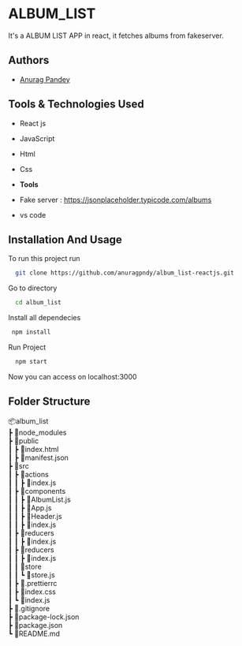 # ALBUM_LIST

It's a ALBUM LIST APP in react, it fetches albums from fakeserver.

## Authors

- [Anurag Pandey](https://github.com/anuragpndy)

## Tools & Technologies Used

- React js
- JavaScript
- Html
- Css

- **Tools**
- Fake server : https://jsonplaceholder.typicode.com/albums
- vs code

## Installation And Usage

To run this project run

```bash
  git clone https://github.com/anuragpndy/album_list-reactjs.git
```

Go to directory

```bash
  cd album_list
```

Install all dependecies

```bash
 npm install
```

Run Project

```bash
  npm start
```

Now you can access on localhost:3000

## Folder Structure

📦album_list  
┣ 📂node_modules  
┣ 📂public  
┃ ┣ 📜index.html  
┃ ┣ 📜manifest.json  
┣ 📂src  
┃ ┣ 📂actions  
┃ ┃ ┣ 📜index.js  
┃ ┣ 📂components  
┃ ┃ ┣ 📜AlbumList.js  
┃ ┃ ┣ 📜App.js  
┃ ┃ ┣ 📜Header.js  
┃ ┃ ┣ 📜index.js  
┃ ┣ 📂reducers  
┃ ┃ ┣ 📜index.js  
┃ ┣ 📂reducers  
┃ ┃ ┣ 📜index.js  
┃ ┃ 📂store  
┃ ┃ ┗ 📜store.js  
┃ ┣ 📜.prettierrc  
┃ ┣ 📜index.css  
┃ ┗ 📜index.js  
┣ 📜.gitignore  
┣ 📜package-lock.json  
┣ 📜package.json  
┗ 📜README.md



